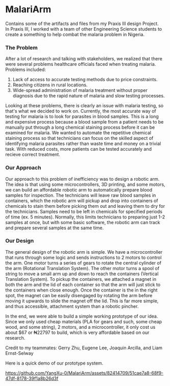 # MalariArm
Contains some of the artifacts and files from my Praxis III design Project. <br />
In Praxis III, I worked with a team of other Engineering Science students to create a something to help combat the malaria problem in Nigeria. 

### The Problem <br />
After a lot of research and talking with stakeholders, we realized that there were several problems healthcare officials faced when treating malaria. Problems included:
1. Lack of access to accurate testing methods due to price constraints.
2. Reaching citizens in rural locations.
3. Wide-spread administration of malaria treatment without proper diagnosis due to the rapid nature of malaria and slow testing processes. 

Looking at these problems, there is clearly an issue with malaria testing, so that's what we decided to work on. Currently, the most accurate way of testing for malaria is to look for parasites in blood samples. This is a long and expensive process because a blood sample from a patient needs to be manually put through a long chemical staining process before it can be examined for malaria. We wanted to automate the repetitive chemical staining process so that technicians can focus on the skilled aspect of identifying malaria parasites rather than waste time and money on a trivial task. With reduced costs, more patients can be tested accurately and recieve correct treatment. 

### Our Approach <br />
Our approach to this problem of inefficiency was to design a robotic arm. The idea is that using some microcontrollers, 3D printing, and some motors, we can build an affordable robotic arm to automatically prepare blood samples for inspection. The technicians will leave raw blood samples in containers, which the robotic arm will pickup and drop into containers of chemicals to stain them before picking them out and leaving them to dry for the technicians. Samples need to be left in chemicals for specified periods of time (ex. 5 minutes). Normally, this limits technicians to preparing just 1-2 samples at once, but with some basic software, the robotic arm can track and prepare several samples at the same time.

### Our Design <br />
The general design of the robotic arm is simple. We have a microcontroller that runs through some logic and sends instructions to 2 motors to control the arm. One motor turns a series of gears to rotate the central cylinder of the arm (Rotational Translation System). The other motor turns a spool of string to move a small arm up and down to reach the containers (Vertical Translation System). To pickup the containers, we attached a magnet in both the arm and the lid of each container so that the arm will just stick to the containers when close enough. Once the container is the in the right spot, the magnet can be easily disengaged by rotating the arm before moving it upwards to slide the magnet off the lid. This is far more simple, and thus accessible, attachment system than a robotic pincher.

In the end, we were able to build a simple working prototype of our idea. Since we only used cheap materials (PLA for gears and such, some cheap wood, and some string), 2 motors, and a microcontroller, it only cost us about $67 or ₦22797 to build, which is very affordable based on our research. 

Credit to my teammates: Gerry Zhu, Eugene Lee, Joaquin Arcilla, and Liam Ernst-Selway

Here is a quick demo of our prototype system.

https://github.com/YangXu-0/MalariArm/assets/82414709/51cae7a8-68f9-47df-8178-39f1a8b26d3f

